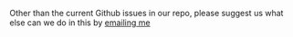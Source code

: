 Other than the current Github issues in our repo, please suggest us what else can we do in this by [emailing me](mailto:hi@aviralsrivastava.com)

